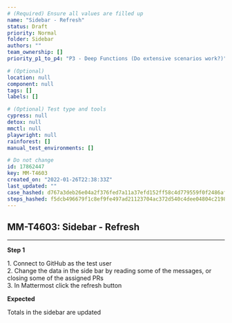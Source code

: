 ```yaml
---
# (Required) Ensure all values are filled up
name: "Sidebar - Refresh"
status: Draft
priority: Normal
folder: Sidebar
authors: ""
team_ownership: []
priority_p1_to_p4: "P3 - Deep Functions (Do extensive scenarios work?)"

# (Optional)
location: null
component: null
tags: []
labels: []

# (Optional) Test type and tools
cypress: null
detox: null
mmctl: null
playwright: null
rainforest: []
manual_test_environments: []

# Do not change
id: 17862447
key: MM-T4603
created_on: "2022-01-26T22:38:33Z"
last_updated: ""
case_hashed: d767a3deb26e04a2f376fed7a11a37efd152ff58c4d779559f0f2486af71e61480fa331bb72b52d299881a09d4fa51c0
steps_hashed: f5dcb496679f1c8ef9fe497ad21123704ac372d540c4dee04804c2198b7cc238bc65497bb0d83e55b8942f8d5142c287
---
```


<!-- (Auto-generated) Based on frontmatter's "key" and "name" -->

## MM-T4603: Sidebar - Refresh

---

**Step 1**

1\. Connect to GitHub as the test user\
2\. Change the data in the side bar by reading some of the messages, or closing some of the assigned PRs\
3\. In Mattermost click the refresh button

**Expected**

Totals in the sidebar are updated
